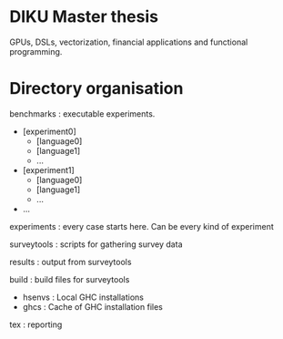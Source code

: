 DIKU Master thesis
==================

GPUs, DSLs, vectorization, financial applications and functional programming.


Directory organisation
======================

benchmarks  : executable experiments.
 - [experiment0]
   - [language0]
   - [language1]
   - ...
 - [experiment1]
   - [language0]
   - [language1]
   - ...
 - ...
 
experiments : every case starts here. Can be every kind of experiment

surveytools : scripts for gathering survey data

results     : output from surveytools

build       : build files for surveytools
 - hsenvs   : Local GHC installations
 - ghcs     : Cache of GHC installation files

tex         : reporting
